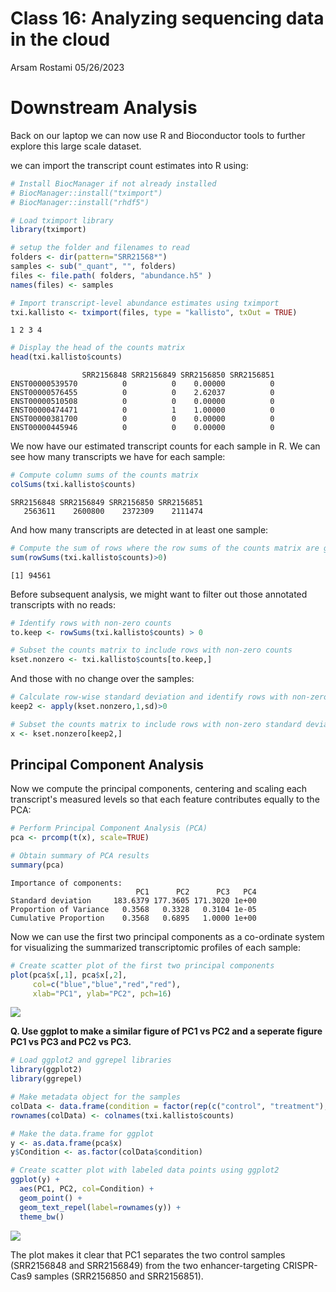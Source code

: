 Class 16: Analyzing sequencing data in the cloud
================
Arsam Rostami
05/26/2023

# **Downstream Analysis**

Back on our laptop we can now use R and Bioconductor tools to further
explore this large scale dataset.

we can import the transcript count estimates into R using:

``` r
# Install BiocManager if not already installed
# BiocManager::install("tximport")
# BiocManager::install("rhdf5")
```

``` r
# Load tximport library
library(tximport)

# setup the folder and filenames to read
folders <- dir(pattern="SRR21568*")
samples <- sub("_quant", "", folders)
files <- file.path( folders, "abundance.h5" )
names(files) <- samples

# Import transcript-level abundance estimates using tximport
txi.kallisto <- tximport(files, type = "kallisto", txOut = TRUE)
```

    1 2 3 4 

``` r
# Display the head of the counts matrix
head(txi.kallisto$counts)
```

                    SRR2156848 SRR2156849 SRR2156850 SRR2156851
    ENST00000539570          0          0    0.00000          0
    ENST00000576455          0          0    2.62037          0
    ENST00000510508          0          0    0.00000          0
    ENST00000474471          0          1    1.00000          0
    ENST00000381700          0          0    0.00000          0
    ENST00000445946          0          0    0.00000          0

We now have our estimated transcript counts for each sample in R. We can
see how many transcripts we have for each sample:

``` r
# Compute column sums of the counts matrix
colSums(txi.kallisto$counts)
```

    SRR2156848 SRR2156849 SRR2156850 SRR2156851 
       2563611    2600800    2372309    2111474 

And how many transcripts are detected in at least one sample:

``` r
# Compute the sum of rows where the row sums of the counts matrix are greater than zero
sum(rowSums(txi.kallisto$counts)>0)
```

    [1] 94561

Before subsequent analysis, we might want to filter out those annotated
transcripts with no reads:

``` r
# Identify rows with non-zero counts
to.keep <- rowSums(txi.kallisto$counts) > 0

# Subset the counts matrix to include rows with non-zero counts
kset.nonzero <- txi.kallisto$counts[to.keep,]
```

And those with no change over the samples:

``` r
# Calculate row-wise standard deviation and identify rows with non-zero standard deviation
keep2 <- apply(kset.nonzero,1,sd)>0

# Subset the counts matrix to include rows with non-zero standard deviation
x <- kset.nonzero[keep2,]
```

## **Principal Component Analysis**

  
Now we compute the principal components, centering and scaling each
transcript's measured levels so that each feature contributes equally to
the PCA:

``` r
# Perform Principal Component Analysis (PCA)
pca <- prcomp(t(x), scale=TRUE)
```

``` r
# Obtain summary of PCA results
summary(pca)
```

    Importance of components:
                                PC1      PC2      PC3   PC4
    Standard deviation     183.6379 177.3605 171.3020 1e+00
    Proportion of Variance   0.3568   0.3328   0.3104 1e-05
    Cumulative Proportion    0.3568   0.6895   1.0000 1e+00

Now we can use the first two principal components as a co-ordinate
system for visualizing the summarized transcriptomic profiles of each
sample:

``` r
# Create scatter plot of the first two principal components
plot(pca$x[,1], pca$x[,2],
     col=c("blue","blue","red","red"),
     xlab="PC1", ylab="PC2", pch=16)
```

![](class-16_files/figure-gfm/unnamed-chunk-10-1.png)

**Q. Use ggplot to make a similar figure of PC1 vs PC2 and a seperate
figure PC1 vs PC3 and PC2 vs PC3.**

``` r
# Load ggplot2 and ggrepel libraries
library(ggplot2)
library(ggrepel)

# Make metadata object for the samples
colData <- data.frame(condition = factor(rep(c("control", "treatment"), each = 2)))
rownames(colData) <- colnames(txi.kallisto$counts)

# Make the data.frame for ggplot 
y <- as.data.frame(pca$x)
y$Condition <- as.factor(colData$condition)

# Create scatter plot with labeled data points using ggplot2
ggplot(y) +
  aes(PC1, PC2, col=Condition) +
  geom_point() +
  geom_text_repel(label=rownames(y)) +
  theme_bw()
```

![](class-16_files/figure-gfm/unnamed-chunk-11-1.png)

The plot makes it clear that PC1 separates the two control samples
(SRR2156848 and SRR2156849) from the two enhancer-targeting CRISPR-Cas9
samples (SRR2156850 and SRR2156851).
